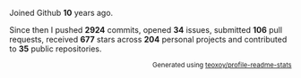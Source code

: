Joined Github **10** years ago.

Since then I pushed **2924** commits, opened **34** issues, submitted **106** pull requests, received **677** stars across **204** personal projects and contributed to **35** public repositories.

<p align="right"><sub>Generated using <a href="https://github.com/marketplace/actions/profile-readme-stats">teoxoy/profile-readme-stats</a></sub></p>
